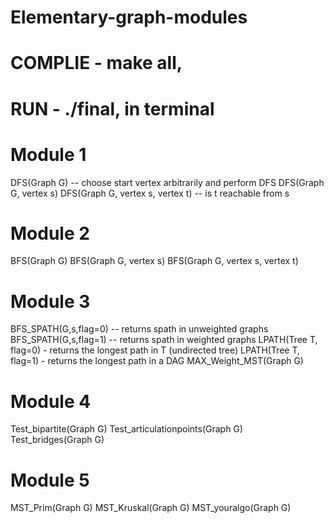 # Elementary-graph-modules

# COMPLIE - make all,

# RUN     - ./final, in terminal

# Module 1

DFS(Graph G) -- choose start vertex arbitrarily and perform DFS
DFS(Graph G, vertex s)
DFS(Graph G, vertex s, vertex t) -- is t reachable from s

# Module 2

BFS(Graph G)
BFS(Graph G, vertex s)
BFS(Graph G, vertex s, vertex t)

# Module 3

BFS_SPATH(G,s,flag=0) -- returns spath in unweighted graphs
BFS_SPATH(G,s,flag=1) -- returns spath in weighted graphs
LPATH(Tree T, flag=0) - returns the longest path in T (undirected tree)
LPATH(Tree T, flag=1) - returns the longest path in a DAG
MAX_Weight_MST(Graph G)

# Module 4

Test_bipartite(Graph G)
Test_articulationpoints(Graph G)
Test_bridges(Graph G)

# Module 5

MST_Prim(Graph G)
MST_Kruskal(Graph G)
MST_youralgo(Graph G)

